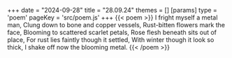+++
date = "2024-09-28"
title = "28.09.24"
themes = []
[params]
  type = 'poem'
  pageKey = 'src/poem.js'
+++
{{< poem >}}
I fright myself a metal man,
Clung down to bone and copper vessels,
Rust-bitten flowers mark the face,
Blooming to scattered scarlet petals,
Rose flesh beneath sits out of place,
For rust lies faintly though it settled,
With winter though it look so thick,
I shake off now the blooming metal.
{{< /poem >}}